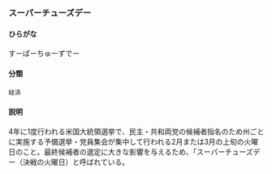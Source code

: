 <div style="display:none;">

## [あ行](securities-terms?id=あ行)
## [か行](securities-terms?id=か行)
## [さ行](securities-terms?id=さ行)

</div>

### スーパーチューズデー

#### ひらがな

すーぱーちゅーずでー

#### 分類

`経済`

#### 説明

4年に1度行われる米国大統領選挙で、民主・共和両党の候補者指名のため州ごとに実施する予備選挙・党員集会が集中して行われる2月または3月の上旬の火曜日のこと。最終候補者の選定に大きな影響を与えるため、「スーパーチューズデー（決戦の火曜日）と呼ばれている。

<div style="display:none;">

## [た行](securities-terms?id=た行)
## [な行](securities-terms?id=な行)
## [は行](securities-terms?id=は行)
## [ま行](securities-terms?id=ま行)
## [や行](securities-terms?id=や行)
## [ら行](securities-terms?id=ら行)
## [わ行](securities-terms?id=わ行)
## [英数字・記号](securities-terms?id=英数字・記号)

</div>

